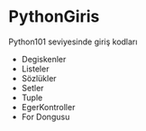 # PythonGiris
Python101 seviyesinde giriş kodları
- Degiskenler
- Listeler
- Sözlükler
- Setler
- Tuple
- EgerKontroller
- For Dongusu
